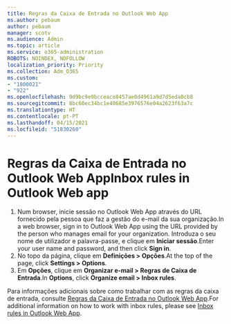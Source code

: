 ```yaml
---
title: Regras da Caixa de Entrada no Outlook Web App
ms.author: pebaum
author: pebaum
manager: scotv
ms.audience: Admin
ms.topic: article
ms.service: o365-administration
ROBOTS: NOINDEX, NOFOLLOW
localization_priority: Priority
ms.collection: Adm_O365
ms.custom:
- "1800021"
- "922"
ms.openlocfilehash: 9d9bc9e9bcceace8457ae0d4961a9d7d5eda0cb8
ms.sourcegitcommit: 8bc60ec34bc1e40685e3976576e04a2623f63a7c
ms.translationtype: HT
ms.contentlocale: pt-PT
ms.lasthandoff: 04/15/2021
ms.locfileid: "51830260"
---
```

# <a name="inbox-rules-in-outlook-web-app"></a><span data-ttu-id="78827-102">Regras da Caixa de Entrada no Outlook Web App</span><span class="sxs-lookup"><span data-stu-id="78827-102">Inbox rules in Outlook Web app</span></span>

1. <span data-ttu-id="78827-103">Num browser, inicie sessão no Outlook Web App através do URL fornecido pela pessoa que faz a gestão do e-mail da sua organização.</span><span class="sxs-lookup"><span data-stu-id="78827-103">In a web browser, sign in to Outlook Web App using the URL provided by the person who manages email for your organization.</span></span> <span data-ttu-id="78827-104">Introduza o seu nome de utilizador e palavra-passe, e clique em **Iniciar sessão**.</span><span class="sxs-lookup"><span data-stu-id="78827-104">Enter your user name and password, and then click **Sign in**.</span></span>
2. <span data-ttu-id="78827-105">No topo da página, clique em **Definições > Opções**.</span><span class="sxs-lookup"><span data-stu-id="78827-105">At the top of the page, click **Settings > Options**.</span></span>
3. <span data-ttu-id="78827-106">Em **Opções**, clique em **Organizar e-mail > Regras de Caixa de Entrada**.</span><span class="sxs-lookup"><span data-stu-id="78827-106">In **Options**, click **Organize email > Inbox rules**.</span></span>

<span data-ttu-id="78827-107">Para informações adicionais sobre como trabalhar com as regras da caixa de entrada, consulte [Regras da Caixa de Entrada no Outlook Web App](https://support.office.com/article/inbox-rules-in-outlook-web-app-edea3d17-00c9-434b-b9b7-26ee8d9f5622).</span><span class="sxs-lookup"><span data-stu-id="78827-107">For additional information on how to work with inbox rules, please see [Inbox rules in Outlook Web App](https://support.office.com/article/inbox-rules-in-outlook-web-app-edea3d17-00c9-434b-b9b7-26ee8d9f5622).</span></span>
